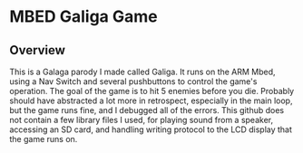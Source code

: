 # MBED Galiga Game
## Overview
This is a Galaga parody I made called Galiga. It runs on the ARM Mbed, using a Nav Switch and several pushbuttons to control the game's operation. The goal of the game is to hit 5 enemies before you die. Probably should have abstracted a lot more in retrospect, especially in the main loop, but the game runs fine, and I debugged all of the errors. This github does not contain a few library files I used, for playing sound from a speaker,
accessing an SD card, and handling writing protocol to the LCD display that the game runs on.
